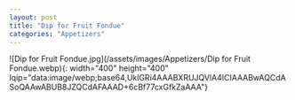 ```yaml
---
layout: post
title: "Dip for Fruit Fondue"
categories: "Appetizers"
---
```

![Dip for Fruit Fondue.jpg](/assets/images/Appetizers/Dip for Fruit Fondue.webp){: width="400" height="400" lqip="data:image/webp;base64,UklGRi4AAABXRUJQVlA4ICIAAABwAQCdASoQAAwABUB8JZQCdAFAAAD+6cBf77cxGfkZaAAA"}

